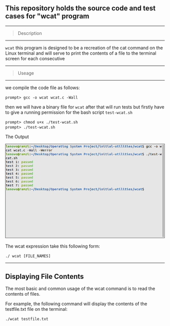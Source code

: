 
## This repository holds the source code and  test cases for "wcat" program

---
> Description
---

 `wcat`  this program is designed to be a recreation of the cat command on the Linux terminal and will serve to print the contents of a file to the terminal screen for each consecutive
 
---
 >Useage
---

 we compile the code file as follows:
```
prompt> gcc -o wcat wcat.c -Wall 
```
then we will have a binary file for  `wcat`
after that will run tests but  firstly have to give a running permission for the bash script `test-wcat.sh`
```
prompt> chmod u+x ./test-wcat.sh
prompt> ./test-wcat.sh
```

The Output

![GitHub Light](https://github.com/Ola-Mohamed/Ostep_Projects/blob/main/Wcat/wcat%20test.png)

The wcat expression take this following form:
```
./ wcat [FILE_NAMES]
```
---
Displaying File Contents
---

The most basic and common usage of the wcat command is to read the contents of files.

For example, the following command will display the contents of the testfile.txt file on the terminal:
```
./wcat testfile.txt
```

